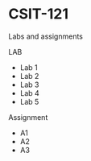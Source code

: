 # CSIT-121
Labs and assignments

LAB
  - Lab 1
  - Lab 2
  - Lab 3
  - Lab 4
  - Lab 5
  
Assignment
  - A1
  - A2
  - A3
